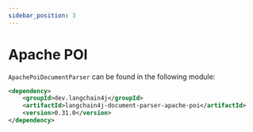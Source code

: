 ```yaml
---
sidebar_position: 3
---
```


# Apache POI

`ApachePoiDocumentParser` can be found in the following module:
```xml
<dependency>
    <groupId>dev.langchain4j</groupId>
    <artifactId>langchain4j-document-parser-apache-poi</artifactId>
    <version>0.31.0</version>
</dependency>
```